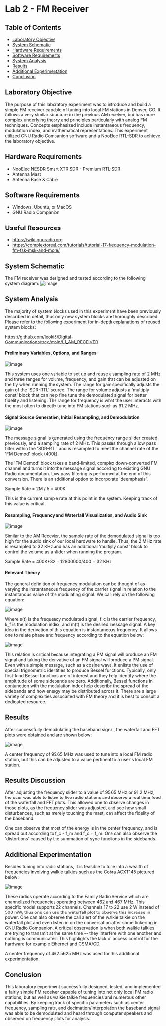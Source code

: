 # Lab 2 - FM Receiver

## Table of Contents
- [Laboratory Objective](#laboratory-objective)
- [System Schematic](#system-schematic)
- [Hardware Requirements](#technology-description)
- [Software Requirements](#technology-description)
- [System Analysis](#system-analysis)
- [Results](#results)
- [Additional Experimentation](#additional-experimentation)
- [Conclusion](#conclusion)

## Laboratory Objective
The purpose of this laboratory experiment was to introduce and build a simple FM receiver capable of tuning into local FM stations in Denver, CO. It follows a very similar structure to the previous AM receiver, but has more complex underlying theory and principles particularly with analog FM techniques. Concepts emphasized include instantaneous frequency, modulation index, and mathematical representations. This experiment utilized GNU Radio Companion software and a NooElec RTL-SDR to achieve the laboratory objective.

## Hardware Requirements
- NooElec NESDR Smart XTR SDR - Premium RTL-SDR
- Antenna Mast
- Antenna Base & Cable

## Software Requirements
- Windows, Ubuntu, or MacOS
- GNU Radio Companion

## Useful Resources
- https://wiki.gnuradio.org
- https://complextoreal.com/tutorials/tutorial-17-frequency-modulation-fm-fsk-msk-and-more/

## System Schematic
The FM receiver was designed and tested according to the following system diagram:
![image](https://github.com/leoki6/Digital-Communications/blob/main/L2_FM_RECEIVER/General_System_Diagram/system_block_diagram.png)

## System Analysis
The majority of system blocks used in this experiment have been previously described in detail, thus only new system blocks are thoroughly described. Please refer to the following experiment for in-depth explanations of reused system blocks:

https://github.com/leoki6/Digital-Communications/tree/main/L1_AM_RECEIVER

#### Preliminary Variables, Options, and Ranges
![image](https://github.com/leoki6/Digital-Communications/blob/main/L2_FM_RECEIVER/Additional_Figures/prelim_vars.png)

This system uses one variable to set up and reuse a sampling rate of 2 MHz and three ranges for volume, frequency, and gain that can be adjusted on the fly when running the system. The range for gain specifically adjusts the gain of the 'SDR-RTL' source. The range for volume adjusts a 'multiply const' block that can help fine tune the demodulated signal for better fidelity and listening. The range for frequency is what the user interacts with the most often to directly tune into FM stations such as 91.2 MHz.

#### Signal Source Generation, Initial Resampling, and Demodulation
![image](https://github.com/leoki6/Digital-Communications/blob/main/L2_FM_RECEIVER/Additional_Figures/generation_resample_demod.png)

The message signal is generated using the frequency range slider created previously, and a sampling rate of 2 MHz. This passes through a low pass filter within the 'SDR-RTL' and is resampled to meet the channel rate of the 'FM Demod' block (400k).

The 'FM Demod' block takes a band-limited, complex down-converted FM channel and turns it into the message signal according to existing GNU Radio documentation. Low pass filtering is performed at the end of this conversion. There is an additional option to incorporate 'deemphasis'. 

Sample Rate = 2M / 5 = 400K

This is the current sample rate at this point in the system. Keeping track of this value is critical.

#### Resampling, Frequency and Waterfall Visualization, and Audio Sink
![image](https://github.com/leoki6/Digital-Communications/blob/main/L2_FM_RECEIVER/Additional_Figures/resamp_audio_plots.png)

Similar to the AM Recevier, the sample rate of the demodulated signal is too high for the audio sink of our local hardware to handle. Thus, the 2 MHz rate is resampled to 32 KHz and has an additional 'multiply const' block to control the volume as a slider when running the program.

Sample Rate = 400K*32 = 12800000/400 = 32 KHz

#### Relevant Theory
The general definition of frequency modulation can be thought of as varying the instantaneous frequency of the carrier signal in relation to the instantanous value of the modulating signal. We can rely on the following equation:

![image](https://github.com/leoki6/Digital-Communications/blob/main/L2_FM_RECEIVER/Additional_Figures/mod_eqn_v2.png)

Where s(t) is the frequency modulated signal, f_c is the carrier frequency, k_f is the modulation index, and m(t) is the desired message signal. A key idea in the derivation of this equation is instantaneous frequency. It allows one to relate phase and frequency according to the equation below:

![image](https://github.com/leoki6/Digital-Communications/blob/main/L2_FM_RECEIVER/Additional_Figures/phase_freq_relation.png)

This relation is critical because integrating a PM signal will produce an FM signal and taking the derivative of an FM signal will produce a PM signal. Even with a simple message, such as a cosine wave, it enlists the use of special trignometric identities to produce Bessel functions. Typically, only first-kind Bessel functions are of interest and they help identify where the ampltitude of some sidebands are zero. Additionally, Bessel functions in conjunction with the modulation index help describe the spread of the sidebands and how energy may be distributed across it. There are a large variety of complexities assocaited with FM theory and it is best to consult a dedicated resource.

## Results
After successfully demodulating the baseband signal, the waterfall and FFT plots were obtained and are shown below:

![image](https://github.com/leoki6/Digital-Communications/blob/main/L2_FM_RECEIVER/Additional_Figures/demod_waterfall_fft.png)

A center frequency of 95.65 MHz was used to tune into a local FM radio station, but this can be adjusted to a value pertinent to a user's local FM station.

## Results Discussion
After adjusting the frequency slider to a value of 95.65 MHz or 91.2 MHz, the user was able to listen to live radio stations and observe a real time feed of the waterfall and FFT plots. This allowed one to observe changes in those plots, as the frequency slider was adjusted, and see how small disturbances, such as merely touching the mast, can affect the fidelity of the baseband.

One can observe that most of the energy is in the center frequency, and is spread out according to f_c - f_m and f_c + f_m. One can also observe the 'distortions' caused by the summation of sync functions in the sidebands. 

## Additional Experimentation
Besides tuning into radio stations, it is feasible to tune into a wealth of frequencies involving walkie talkies such as the Cobra ACXT145 pictured below:

![image](https://github.com/leoki6/Digital-Communications/blob/main/L2_FM_RECEIVER/Additional_Figures/cobra_radio.png)

These radios operate according to the Family Radio Service which are channelized frequencies operating between 462 and 467 MHz. This specific model supports 22 channels. Channels 17 to 22 use 2 W instead of 500 mW, thus one can use the waterfall plot to observe this increase in power. One can also observe the call alert of the walkie talkie on the waterfall plot and even listen in on the conversation after some tinkering in GNU Radio Companion. A critical observation is when both walkie talkies are trying to transmit at the same time -- they interfere with one another and nothing is communicated. This highlights the lack of access control for the hardware for example Ethernet and CSMA/CD.

A center frequency of 462.5625 MHz was used for this additional experimentation.

## Conclusion
This laboratory experiment successfully designed, tested, and implemented a fairly simple FM receiver capable of tuning into not only local FM radio stations, but as well as walkie talkie frequencies and numerous other capabilities. By keeping track of specific parameters such as center frequency, sampling rate, and decimation/interpolation the baseband signal was able to be demodulated and heard through computer speakers and observed on frequency plots for analysis. 

